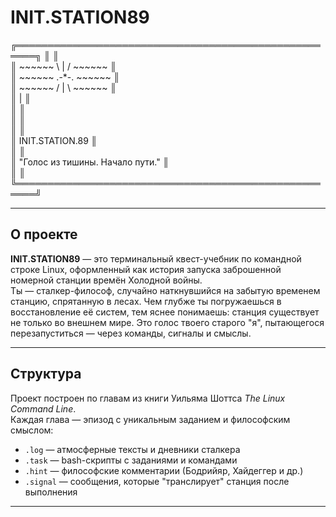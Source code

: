 # INIT.STATION89

╔═════════════════════════════════════════════════════╗
║                                                     ║  
║       ~~~~~~             \  |  /             ~~~~~~ ║  
║             ~~~~~~        .-*-.        ~~~~~~       ║  
║                   ~~~~~~ /  |  \ ~~~~~~             ║  
║                             |                       ║  
║                                                     ║  
║                                                     ║  
║                                                     ║  
║ INIT.STATION.89                                     ║  
║                                                     ║  
║      "Голос из тишины. Начало пути."                ║  
║                                                     ║  
╚═════════════════════════════════════════════════════╝

---

## О проекте

**INIT.STATION89** — это терминальный квест-учебник по командной строке Linux, оформленный как история запуска заброшенной номерной станции времён Холодной войны.  
Ты — сталкер-философ, случайно наткнувшийся на забытую временем станцию, спрятанную в лесах. Чем глубже ты погружаешься в восстановление её систем, тем яснее понимаешь: станция существует не только во внешнем мире. Это голос твоего старого "я", пытающегося перезапуститься — через команды, сигналы и смыслы.

---

## Структура

Проект построен по главам из книги Уильяма Шоттса *The Linux Command Line*.  
Каждая глава — эпизод с уникальным заданием и философским смыслом:

- `.log` — атмосферные тексты и дневники сталкера  
- `.task` — bash-скрипты с заданиями и командами  
- `.hint` — философские комментарии (Бодрийяр, Хайдеггер и др.)  
- `.signal` — сообщения, которые "транслирует" станция после выполнения  

---



